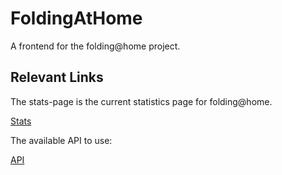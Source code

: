 # FoldingAtHome

A frontend for the folding@home project.

## Relevant Links

The stats-page is the current statistics page for folding@home.

[Stats]([https://stats.foldingathome.org/)

The available API to use:

[API](https://api.foldingathome.org/)
